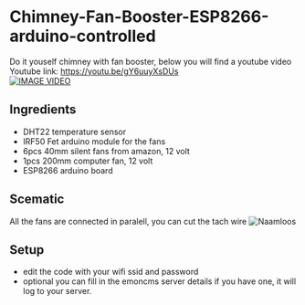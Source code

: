# Chimney-Fan-Booster-ESP8266-arduino-controlled
Do it youself chimney with fan booster, below you will find a youtube video
Youtube link: https://youtu.be/gY6uuyXsDUs <br />
[![IMAGE VIDEO](https://img.youtube.com/vi/gY6uuyXsDUs/0.jpg)](https://www.youtube.com/watch?v=gY6uuyXsDUs)<br />

## Ingredients
- DHT22 temperature sensor 
- IRF50 Fet arduino module for the fans 
- 6pcs 40mm silent fans from amazon, 12 volt 
- 1pcs 200mm computer fan, 12 volt 
- ESP8266 arduino board 


## Scematic
All the fans are connected in paralell, you can cut the tach wire 
![Naamloos](https://user-images.githubusercontent.com/13587295/210729237-4440a264-8050-47b8-83fe-4a5cdbbf0c63.png)


## Setup
- edit the code with your wifi ssid and password
- optional you can fill in the emoncms server details if you have one, it will log to your server.
